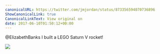 ```yaml
---
canonicalURL: https://twitter.com/jmjordan/status/873356594070736896
ShowCanonicalLink: true
CanonicalLinkText: View original on
date: 2017-06-10T01:50:12+00:00
---
```

@ElizabethBanks I built a LEGO Saturn V rocket!

![](/images/873356594070736896-DB7JMQBUwAAievZ.jpg)